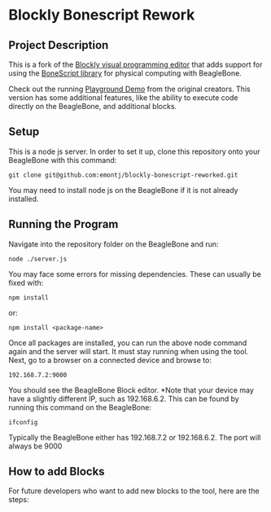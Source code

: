 Blockly Bonescript Rework
==================
## Project Description

This is a fork of the [Blockly visual programming editor](https://code.google.com/p/blockly) that adds support for using the [BoneScript library](http://beagleboard.org/bonescript) for physical computing with BeagleBone.

Check out the running [Playground Demo](http://jadonk.github.io/blockly-bonescript/static/tests/playground.html) from the original creators.
This version has some additional features, like the ability to execute code directly on the BeagleBone, and additional blocks.

## Setup
This is a node js server.  In order to set it up, clone this repository onto your BeagleBone with this command:

  ```git clone git@github.com:emontj/blockly-bonescript-reworked.git```


You may need to install node js on the BeagleBone if it is not already installed.

## Running the Program
Navigate into the repository folder on the BeagleBone and run:
  
  ```node ./server.js```

You may face some errors for missing dependencies.  These can usually be fixed with:
  
  ```npm install```
  
or:

  ```npm install <package-name>```

Once all packages are installed, you can run the above node command again and the server will start.  It must stay running when using the tool.
Next, go to a browser on a connected device and browse to:
  
  ```192.168.7.2:9000```
  
You should see the BeagleBone Block editor.  *Note that your device may have a slightly different IP, such as 192.168.6.2.  This can be found by running this command on the BeagleBone:
  
  ```ifconfig```
  
 Typically the BeagleBone either has 192.168.7.2 or 192.168.6.2.  The port will always be 9000
  
## How to add Blocks
For future developers who want to add new blocks to the tool, here are the steps:
